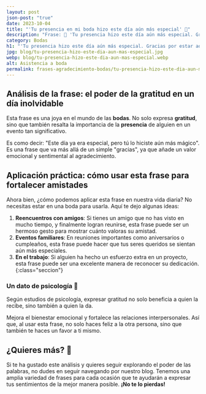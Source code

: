 ```yaml
---
layout: post
json-post: "true"
date: 2023-10-04
title: "'Tu presencia en mi boda hizo este día aún más especial' 🥂"
description: "Frase: 🌹 'Tu presencia hizo este día aún más especial. Gracias por estar aquí' ¿Sabes aplicarla? ¡Entra ya! 🥂"
category: Bodas
h1: "'Tu presencia hizo este día aún más especial. Gracias por estar aquí'"
jpg: blog/tu-presencia-hizo-este-dia-aun-mas-especial.jpg
webp: blog/tu-presencia-hizo-este-dia-aun-mas-especial.webp
alt: Asistencia a boda
permalink: frases-agradecimiento-bodas/tu-presencia-hizo-este-dia-aun-mas-especial
---
```

## Análisis de la frase: el poder de la gratitud en un día inolvidable

Esta frase es una joya en el mundo de las **bodas**. No solo expresa **gratitud**, sino que también resalta la importancia de la **presencia** de alguien en un evento tan significativo.

Es como decir: "Este día ya era especial, pero tú lo hiciste aún más mágico". Es una frase que va más allá de un simple "gracias", ya que añade un valor emocional y sentimental al agradecimiento.

## Aplicación práctica: cómo usar esta frase para fortalecer amistades

Ahora bien, ¿cómo podemos aplicar esta frase en nuestra vida diaria? No necesitas estar en una boda para usarla. Aquí te dejo algunas ideas:

1. **Reencuentros con amigos**: Si tienes un amigo que no has visto en mucho tiempo, y finalmente logran reunirse, esta frase puede ser un hermoso gesto para mostrar cuánto valoras su amistad.
2. **Eventos familiares**: En reuniones importantes como aniversarios o cumpleaños, esta frase puede hacer que tus seres queridos se sientan aún más especiales.
3. **En el trabajo**: Si alguien ha hecho un esfuerzo extra en un proyecto, esta frase puede ser una excelente manera de reconocer su dedicación.
{:class="seccion"}

### Un dato de psicología 🧠

Según estudios de psicología, expresar gratitud no solo beneficia a quien la recibe, sino también a quien la da.

Mejora el bienestar emocional y fortalece las relaciones interpersonales. Así que, al usar esta frase, no solo haces feliz a la otra persona, sino que también te haces un favor a ti mismo.

## ¿Quieres más? 🌟

Si te ha gustado este análisis y quieres seguir explorando el poder de las palabras, no dudes en seguir navegando por nuestro blog. Tenemos una amplia variedad de frases para cada ocasión que te ayudarán a expresar tus sentimientos de la mejor manera posible. **¡No te lo pierdas!**